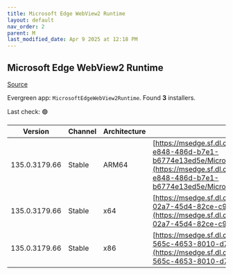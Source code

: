 ```yaml
---
title: Microsoft Edge WebView2 Runtime
layout: default
nav_order: 2
parent: M
last_modified_date: Apr 9 2025 at 12:18 PM
---
```


## Microsoft Edge WebView2 Runtime

[Source](https://developer.microsoft.com/en-us/microsoft-edge/webview2/)

Evergreen app: `MicrosoftEdgeWebView2Runtime`. Found **3** installers.

Last check: 🟢

| Version       | Channel | Architecture | URI                                                                                                                                                                                                                                                                                                                            |
| ------------- | ------- | ------------ | ------------------------------------------------------------------------------------------------------------------------------------------------------------------------------------------------------------------------------------------------------------------------------------------------------------------------------ |
| 135.0.3179.66 | Stable  | ARM64        | [https://msedge.sf.dl.delivery.mp.microsoft.com/filestreamingservice/files/2c97ec55-e848-486d-b7e1-b6774e13ed5e/MicrosoftEdgeWebView2RuntimeInstallerARM64.exe](https://msedge.sf.dl.delivery.mp.microsoft.com/filestreamingservice/files/2c97ec55-e848-486d-b7e1-b6774e13ed5e/MicrosoftEdgeWebView2RuntimeInstallerARM64.exe) |
| 135.0.3179.66 | Stable  | x64          | [https://msedge.sf.dl.delivery.mp.microsoft.com/filestreamingservice/files/cea4cf18-02a7-45d4-82ce-c9cbdd22da22/MicrosoftEdgeWebView2RuntimeInstallerX64.exe](https://msedge.sf.dl.delivery.mp.microsoft.com/filestreamingservice/files/cea4cf18-02a7-45d4-82ce-c9cbdd22da22/MicrosoftEdgeWebView2RuntimeInstallerX64.exe)     |
| 135.0.3179.66 | Stable  | x86          | [https://msedge.sf.dl.delivery.mp.microsoft.com/filestreamingservice/files/53953512-565c-4653-8010-d73df1cb1f17/MicrosoftEdgeWebView2RuntimeInstallerX86.exe](https://msedge.sf.dl.delivery.mp.microsoft.com/filestreamingservice/files/53953512-565c-4653-8010-d73df1cb1f17/MicrosoftEdgeWebView2RuntimeInstallerX86.exe)     |
